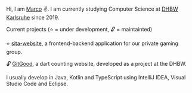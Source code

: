 Hi, I am [Marco](https://mohjohfox.de/) :v:. I am currently studying Computer Science at [DHBW Karlsruhe](https://www.karlsruhe.dhbw.de/startseite.html) since 2019. 

Current projects (:star: = under development, :unlock: = maintainted)

:star: [sita-website](https://simpletactics.de/), a frontend-backend application for our private gaming group.

:unlock: [GitGood](https://gitgood.mohjohfox.de/), a dart counting website, developed as a project at the DHBW. 

I usually develop in Java, Kotlin and TypeScript using IntelliJ IDEA, Visual Studio Code and Eclipse.
